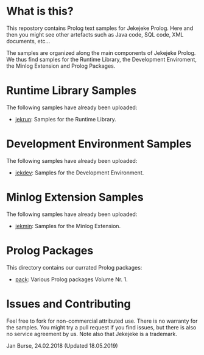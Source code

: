 # What is this?

This repostory contains Prolog text samples for Jekejeke
Prolog. Here and then you might see other artefacts
such as Java code, SQL code, XML documents, etc...

The samples are organized along the main components of Jekejeke
Prolog. We thus find samples for the Runtime Library, the Development
Enviroment, the Minlog Extension and Prolog Packages.

# Runtime Library Samples

The following samples have already been uploaded:
- [jekrun](https://github.com/jburse/jekejeke-samples/tree/master/jekrun/):
  Samples for the Runtime Library.

# Development Environment Samples

The following samples have already been uploaded:
- [jekdev](https://github.com/jburse/jekejeke-samples/tree/master/jekdev/):
  Samples for the Development Environment.

# Minlog Extension Samples

The following samples have already been uploaded:
- [jekmin](https://github.com/jburse/jekejeke-samples/tree/master/jekmin/):
  Samples for the Minlog Extension.

# Prolog Packages

This directory contains our currated Prolog packages:
- [pack](https://github.com/jburse/jekejeke-samples/tree/master/pack/):
  Various Prolog packages Volume Nr. 1.

# Issues and Contributing

Feel free to fork for non-commercial attributed use. There
 is no warranty for the samples. You might try a pull
request if you find issues, but there is also no service
agreement by us. Note also that Jekejeke is a trademark.

Jan Burse, 24.02.2018 (Updated 18.05.2019)

